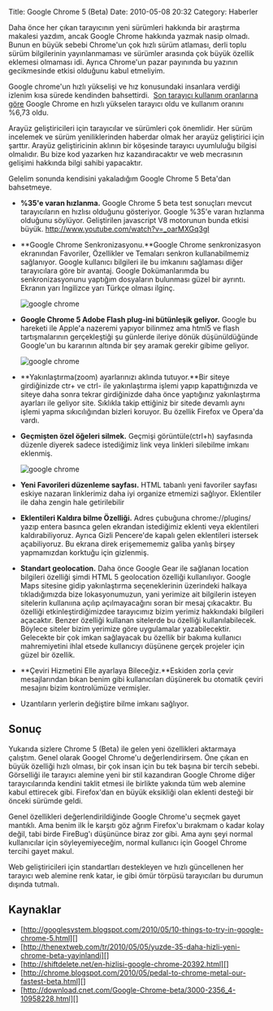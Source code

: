Title: Google Chrome 5 (Beta)
Date: 2010-05-08 20:32
Category: Haberler

Daha önce her çıkan tarayıcının yeni sürümleri hakkında bir araştırma
makalesi yazdım, ancak Google Chrome hakkında yazmak nasip olmadı. Bunun
en büyük sebebi Chrome'un çok hızlı sürüm atlaması, derli toplu sürüm
bilgilerinin yayınlanmaması ve sürümler arasında çok büyük özellik
eklemesi olmaması idi. Ayrıca Chrome'un pazar payınında bu yazının
gecikmesinde etkisi olduğunu kabul etmeliyim. 

Google chrome'un hızlı yükselişi ve hız konusundaki insanlara verdiği
izlenim kısa sürede kendinden bahsettirdi.  [Son tarayıcı kullanım oranlarına göre][] Google Chrome en hızlı yükselen tarayıcı oldu ve
kullanım oranını %6,73 oldu.

Arayüz geliştiricileri için tarayıcılar ve sürümleri çok önemlidir. Her
sürüm incelemek ve sürüm yeniliklerinden haberdar olmak her arayüz
geliştirici için şarttır. Arayüz geliştiricinin aklının bir köşesinde
tarayıcı uyumluluğu bilgisi olmalıdır. Bu bize kod yazarken hız
kazandıracaktır ve web mecrasının gelişimi hakkında bilgi sahibi
yapacaktır.

Gelelim sonunda kendisini yakaladığım Google Chrome 5 Beta'dan
bahsetmeye.<!--more-->

-   **%35'e varan hızlanma.** Google Chrome 5 beta test sonuçları mevcut
    tarayıcıların en hızlısı olduğunu gösteriyor. Google %35'e varan
    hızlanma olduğunu söylüyor. Geliştirilen javascript V8 motorunun
    bunda etkisi büyük. http://www.youtube.com/watch?v=_oarMXGq3gI
-   **Google Chrome Senkronizasyonu.**Google Chrome senkronizasyon
    ekranından Favoriler, Özellikler ve Temaları senkron kullanabilmemiz
    sağlanıyor. Google kullanıcı bilgileri ile bu imkanını sağlaması
    diğer tarayıcılara göre bir avantaj. Google Dokümanlarımda bu
    senkronizasyonunu yaptığım dosyaların bulunması güzel bir ayrıntı.
    Ekranın yarı İngilizce yarı Türkçe olması ilginç.

    ![google chrome][]

-   **Google Chrome 5 Adobe Flash plug-ini bütünleşik geliyor.** Google
    bu hareketi ile Apple'a nazeremi yapıyor bilinmez ama html5 ve flash
    tartışmalarının gerçekleştiği şu günlerde ileriye dönük
    düşünüldüğünde Google'un bu kararının altında bir şey aramak gerekir
    gibime geliyor.

    ![google chrome][1]

-   **Yakınlaştırma(zoom) ayarlarınızı aklında tutuyor.**Bir siteye
    girdiğinizde ctr+ ve ctrl- ile yakınlaştırma işlemi yapıp
    kapattığınızda ve siteye daha sonra tekrar girdiğinizde daha önce
    yaptığınız yakınlaştırma ayarları ile geliyor site. Sıklıkla takip
    ettiğiniz bir sitede devamlı aynı işlemi yapma sıkıcılığından
    bizleri koruyor. Bu özellik Firefox ve Opera'da vardı.
-   **Geçmişten özel öğeleri silmek.** Geçmişi görüntüle(ctrl+h)
    sayfasında düzenle diyerek sadece istediğimiz link veya linkleri
    silebilme imkanı eklenmiş.

    ![google chrome][2]

-   **Yeni Favorileri düzenleme sayfası.** HTML tabanlı yeni favoriler
    sayfası eskiye nazaran linklerimiz daha iyi organize etmemizi
    sağlıyor. Eklentiler ile daha zengin hale getirilebilir
-   **Eklentileri Kaldıra bilme Özelliği.** Adres çubuğuna
    chrome://plugins/ yazıp entera basınca gelen ekrandan istediğimiz
    eklenti veya eklentileri kaldırabiliyoruz. Ayrıca Gizli Pencere'de
    kapalı gelen eklentileri istersek açabiliyoruz. Bu ekrana direk
    erişemememiz galiba yanlış birşey yapmamızdan korktuğu için
    gizlenmiş.
-   **Standart geolocation.** Daha önce Google Gear ile sağlanan
    location bilgileri özelliği şimdi HTML 5 geolocation özelliği
    kullanılıyor. Google Maps sitesine gidip yakınlaştırma
    seçeneklerinin üzerindeki halkaya tıkladığımızda bize
    lokasyonumuzun, yani yerimize ait bilgilerin isteyen sitelerin
    kullanıına açılıp açılmayacağını soran bir mesaj çıkacaktır. Bu
    özelliği etkinleştirdiğimizdee tarayıcımız bizim yerimiz hakkındaki
    bilgileri açacaktır. Benzer özelliği kullanan sitelerde bu özelliği
    kullanılabilecek. Böylece siteler bizim yerimize göre uygulamalar
    yazabilecektir.  Gelecekte bir çok imkan sağlayacak bu özellik bir
    bakıma kullanıcı mahremiyetini ihlal etsede kullanıcıyı düşünene
    gerçek projeler için güzel bir özellik.
-   **Çeviri Hizmetini Elle ayarlaya Bileceğiz.**Eskiden zorla çevir
    mesajlarından bıkan benim gibi kullanıcıları düşünerek bu otomatik
    çeviri mesajını bizim kontrolümüze vermişler.
-   Uzantıların yerlerin değiştire bilme imkanı sağlıyor.

## Sonuç

Yukarıda sizlere Chrome 5 (Beta) ile gelen yeni özellikleri aktarmaya
çalıştım. Genel olarak Googel Chrome'u değerlendirirsem. Öne çıkan en
büyük özelliği hızlı olması, bir çok insan için bu tek başına bir tercih
sebebi. Görselliği ile tarayıcı alemine yeni bir stil kazandıran Google
Chrome diğer tarayıcılarında kendini taklit etmesi ile birlikte yakında
tüm web alemine kabul ettirecek gibi. Firefox'dan en büyük eksikliği
olan eklenti desteği bir önceki sürümde geldi.

Genel özellikleri değerlendirildiğinde Google Chrome'u seçmek gayet
mantıklı. Ama benim ilk İe karşıtı göz ağrım Firefox'u bırakmam o kadar
kolay değil, tabi birde FireBug'ı düşününce biraz zor gibi. Ama aynı
şeyi normal kullanıcılar için söyleyemiyeceğim, normal kullanıcı için
Googel Chrome tercihi gayet makul.

Web geliştiricileri için standartları destekleyen ve hızlı güncellenen
her tarayıcı web alemine renk katar, ie gibi ömür törpüsü tarayıcıları
bu durumun dışında tutmalı. 

## Kaynaklar

-   [http://googlesystem.blogspot.com/2010/05/10-things-to-try-in-google-chrome-5.html][]
-   [http://thenextweb.com/tr/2010/05/05/yuzde-35-daha-hizli-yeni-chrome-beta-yayinlandi][]
-   [http://shiftdelete.net/en-hizlisi-google-chrome-20392.html][]
-   [http://chrome.blogspot.com/2010/05/pedal-to-chrome-metal-our-fastest-beta.html][]
-   [http://download.cnet.com/Google-Chrome-beta/3000-2356_4-10958228.html][]

</p>

  [Son tarayıcı kullanım oranlarına göre]: http://www.dailytech.com/Microsofts+IE+Sinks+While+Google+Chromes+Market+Share+Triples/article18293.htm
    "Son tarayıcı kullanım oranlarına göre"
  [google chrome]: http://docs.google.com/File?id=dhctmbn6_403crhkwbdw_b
  [1]: http://docs.google.com/File?id=dhctmbn6_404ws3rtwft_b
  [2]: http://docs.google.com/File?id=dhctmbn6_402fxs2svdw_b
  [http://googlesystem.blogspot.com/2010/05/10-things-to-try-in-google-chrome-5.html]: http://googlesystem.blogspot.com/2010/05/10-things-to-try-in-google-chrome-5.html
  [http://thenextweb.com/tr/2010/05/05/yuzde-35-daha-hizli-yeni-chrome-beta-yayinlandi]: http://thenextweb.com/tr/2010/05/05/yuzde-35-daha-hizli-yeni-chrome-beta-yayinlandi
  [http://shiftdelete.net/en-hizlisi-google-chrome-20392.html]: http://shiftdelete.net/en-hizlisi-google-chrome-20392.html
  [http://chrome.blogspot.com/2010/05/pedal-to-chrome-metal-our-fastest-beta.html]: http://chrome.blogspot.com/2010/05/pedal-to-chrome-metal-our-fastest-beta.html
  [http://download.cnet.com/Google-Chrome-beta/3000-2356_4-10958228.html]: http://download.cnet.com/Google-Chrome-beta/3000-2356_4-10958228.html
